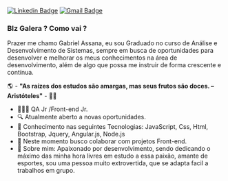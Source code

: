 [![Linkedin Badge](https://img.shields.io/badge/-LinkedIn-blue?style=flat-square&logo=Linkedin&logoColor=white&link=https://www.linkedin.com/in/gabriel-vieira-assana-62405414a/)](https://www.linkedin.com/in/gabriel-vieira-assana-62405414a/)
[![Gmail Badge](https://img.shields.io/badge/-Gmail-c14438?style=flat-square&logo=Gmail&logoColor=white&link=mailto:contato.gabrielhhz2@gmail.com)](mailto:contato.gabrielhhz2@gmail.com)
### Blz Galera ? Como vai ?
Prazer me chamo Gabriel Assana, eu sou Graduado no curso de Análise e Desenvolvimento de Sistemas, sempre em busca de oportunidades para desenvolver e melhorar os meus conhecimentos na área de desenvolvimento, além de algo que possa me instruir de forma crescente e contínua.

🌎 - **"As raízes dos estudos são amargas, mas seus frutos são doces. – Aristóteles"** - 🧠🚀

- 👨🏻‍💻  QA Jr /Front-end Jr.
- 🔍 Atualmente aberto a novas oportunidades.
- 📰 Conhecimento nas seguintes Tecnologias: JavaScript, Css, Html, Bootstrap, Jquery, Angular.js, Node.js
- 📡 Neste momento busco colaborar com projetos Front-end.
- 💬 Sobre mim: Apaixonado por desenvolvimento, sendo dedicando o máximo das minha hora livres em estudo a essa paixão, amante de esportes, sou uma pessoa muito extrovertida, que se adapta facil a trabalhos em grupo.
